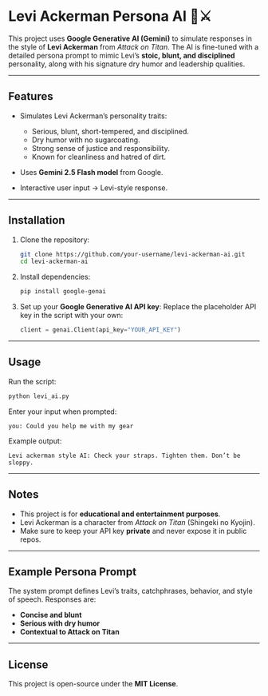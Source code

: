 # Levi Ackerman Persona AI 🤖⚔️

This project uses **Google Generative AI (Gemini)** to simulate responses in the style of **Levi Ackerman** from *Attack on Titan*. The AI is fine-tuned with a detailed persona prompt to mimic Levi’s **stoic, blunt, and disciplined** personality, along with his signature dry humor and leadership qualities.

---

## Features

* Simulates Levi Ackerman’s personality traits:

  * Serious, blunt, short-tempered, and disciplined.
  * Dry humor with no sugarcoating.
  * Strong sense of justice and responsibility.
  * Known for cleanliness and hatred of dirt.
* Uses **Gemini 2.5 Flash model** from Google.
* Interactive user input → Levi-style response.

---

## Installation

1. Clone the repository:

   ```bash
   git clone https://github.com/your-username/levi-ackerman-ai.git
   cd levi-ackerman-ai
   ```

2. Install dependencies:

   ```bash
   pip install google-genai
   ```

3. Set up your **Google Generative AI API key**:
   Replace the placeholder API key in the script with your own:

   ```python
   client = genai.Client(api_key="YOUR_API_KEY")
   ```

---

## Usage

Run the script:

```bash
python levi_ai.py
```

Enter your input when prompted:

```
you: Could you help me with my gear
```

Example output:

```
Levi ackerman style AI: Check your straps. Tighten them. Don’t be sloppy.
```

---

## Notes

* This project is for **educational and entertainment purposes**.
* Levi Ackerman is a character from *Attack on Titan* (Shingeki no Kyojin).
* Make sure to keep your API key **private** and never expose it in public repos.

---

## Example Persona Prompt

The system prompt defines Levi’s traits, catchphrases, behavior, and style of speech. Responses are:

* **Concise and blunt**
* **Serious with dry humor**
* **Contextual to Attack on Titan**

---

## License

This project is open-source under the **MIT License**.
